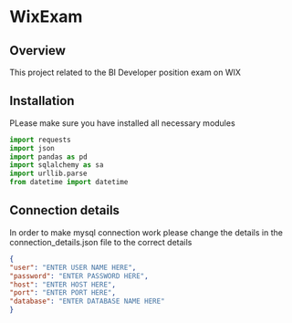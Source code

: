 # WixExam
## Overview
This project related to the BI Developer position exam on WIX
## Installation
PLease make sure you have installed all necessary modules
```python
import requests
import json
import pandas as pd
import sqlalchemy as sa
import urllib.parse
from datetime import datetime
```
## Connection details
In order to make mysql connection work please change the details in the connection_details.json file to the correct details
```json
{
"user": "ENTER USER NAME HERE",
"password": "ENTER PASSWORD HERE",
"host": "ENTER HOST HERE",
"port": "ENTER PORT HERE",
"database": "ENTER DATABASE NAME HERE"
}
```
